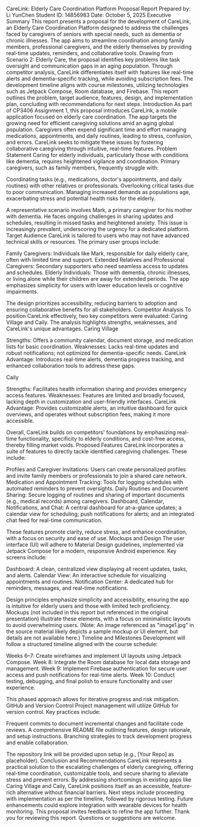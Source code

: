 CareLink: Elderly Care Coordination Platform Proposal Report
Prepared by: Li YunChen
Student ID: 14856983
Date: October 5, 2025
Executive Summary
This report presents a proposal for the development of CareLink, an Elderly Care Coordination Platform designed to address the challenges faced by caregivers of seniors with special needs, such as dementia or chronic illnesses. The app aims to streamline coordination among family members, professional caregivers, and the elderly themselves by providing real-time updates, reminders, and collaborative tools. Drawing from Scenario 2: Elderly Care, the proposal identifies key problems like task oversight and communication gaps in an aging population. Through competitor analysis, CareLink differentiates itself with features like real-time alerts and dementia-specific tracking, while avoiding subscription fees. The development timeline aligns with course milestones, utilizing technologies such as Jetpack Compose, Room database, and Firebase. This report outlines the problem, target audience, features, design, and implementation plan, concluding with recommendations for next steps.
Introduction
As part of CP3406 Assignment 1, this proposal introduces CareLink, a mobile application focused on elderly care coordination. The app targets the growing need for efficient caregiving solutions amid an aging global population. Caregivers often expend significant time and effort managing medications, appointments, and daily routines, leading to stress, confusion, and errors. CareLink seeks to mitigate these issues by fostering collaborative caregiving through intuitive, real-time features.
Problem Statement
Caring for elderly individuals, particularly those with conditions like dementia, requires heightened vigilance and coordination. Primary caregivers, such as family members, frequently struggle with:

Coordinating tasks (e.g., medications, doctor's appointments, and daily routines) with other relatives or professionals.
Overlooking critical tasks due to poor communication.
Managing increased demands as populations age, exacerbating stress and potential health risks for the elderly.

A representative scenario involves Mark, a primary caregiver for his mother with dementia. He faces ongoing challenges in sharing updates and schedules, resulting in missed tasks and heightened anxiety. This issue is increasingly prevalent, underscoring the urgency for a dedicated platform.
Target Audience
CareLink is tailored to users who may not have advanced technical skills or resources. The primary user groups include:

Family Caregivers: Individuals like Mark, responsible for daily elderly care, often with limited time and support.
Extended Relatives and Professional Caregivers: Secondary supporters who need seamless access to updates and schedules.
Elderly Individuals: Those with dementia, chronic illnesses, or living alone while their children are away for extended periods. The app emphasizes simplicity for users with lower education levels or cognitive impairments.

The design prioritizes accessibility, reducing barriers to adoption and ensuring collaborative benefits for all stakeholders.
Competitor Analysis
To position CareLink effectively, two key competitors were evaluated: Caring Village and Caily. The analysis highlights strengths, weaknesses, and CareLink's unique advantages.
Caring Village

Strengths: Offers a community calendar, document storage, and medication lists for basic coordination.
Weaknesses: Lacks real-time updates and robust notifications; not optimized for dementia-specific needs.
CareLink Advantage: Introduces real-time alerts, dementia progress tracking, and enhanced collaboration tools to address these gaps.

Caily

Strengths: Facilitates health information sharing and provides emergency access features.
Weaknesses: Features are limited and broadly focused, lacking depth in customization and user-friendly interfaces.
CareLink Advantage: Provides customizable alerts, an intuitive dashboard for quick overviews, and operates without subscription fees, making it more accessible.

Overall, CareLink builds on competitors' foundations by emphasizing real-time functionality, specificity to elderly conditions, and cost-free access, thereby filling market voids.
Proposed Features
CareLink incorporates a suite of features to directly tackle identified caregiving challenges. These include:

Profiles and Caregiver Invitations: Users can create personalized profiles and invite family members or professionals to join a shared care network.
Medication and Appointment Tracking: Tools for logging schedules with automated reminders to prevent oversights.
Daily Routines and Document Sharing: Secure logging of routines and sharing of important documents (e.g., medical records) among caregivers.
Dashboard, Calendar, Notifications, and Chat: A central dashboard for at-a-glance updates; a calendar view for scheduling; push notifications for alerts; and an integrated chat feed for real-time communication.

These features promote clarity, reduce stress, and enhance coordination, with a focus on security and ease of use.
Mockups and Design
The user interface (UI) will adhere to Material Design guidelines, implemented via Jetpack Compose for a modern, responsive Android experience. Key screens include:

Dashboard: A clean, centralized view displaying all recent updates, tasks, and alerts.
Calendar View: An interactive schedule for visualizing appointments and routines.
Notification Center: A dedicated hub for reminders, messages, and real-time notifications.

Design principles emphasize simplicity and accessibility, ensuring the app is intuitive for elderly users and those with limited tech proficiency. Mockups (not included in this report but referenced in the original presentation) illustrate these elements, with a focus on minimalistic layouts to avoid overwhelming users.
(Note: An image referenced as "image1.jpg" in the source material likely depicts a sample mockup or UI element, but details are not available here.)
Timeline and Milestones
Development will follow a structured timeline aligned with the course schedule:

Weeks 6–7: Create wireframes and implement UI layouts using Jetpack Compose.
Week 8: Integrate the Room database for local data storage and management.
Week 9: Implement Firebase authentication for secure user access and push notifications for real-time alerts.
Week 10: Conduct testing, debugging, and final polish to ensure functionality and user experience.

This phased approach allows for iterative progress and risk mitigation.
GitHub and Version Control
Project management will utilize GitHub for version control. Key practices include:

Frequent commits to document incremental changes and facilitate code reviews.
A comprehensive README file outlining features, design rationale, and setup instructions.
Branching strategies to track development progress and enable collaboration.

The repository link will be provided upon setup (e.g., [Your Repo] as placeholder).
Conclusion and Recommendations
CareLink represents a practical solution to the escalating challenges of elderly caregiving, offering real-time coordination, customizable tools, and secure sharing to alleviate stress and prevent errors. By addressing shortcomings in existing apps like Caring Village and Caily, CareLink positions itself as an accessible, feature-rich alternative without financial barriers.
Next steps include proceeding with implementation as per the timeline, followed by rigorous testing. Future enhancements could explore integration with wearable devices for health monitoring. This proposal invites feedback to refine the app further.
Thank you for reviewing this report. Questions or suggestions are welcome.

